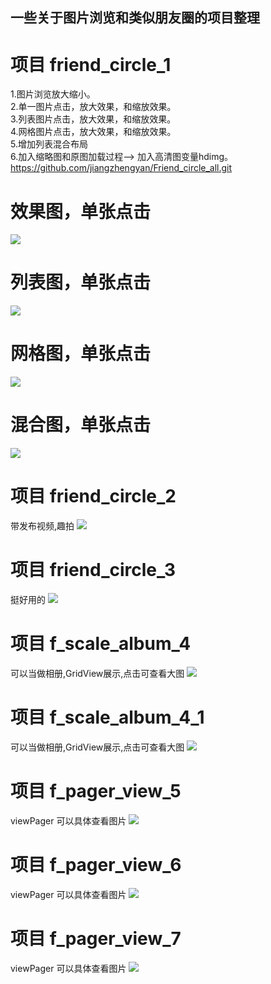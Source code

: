 
## 一些关于图片浏览和类似朋友圈的项目整理

#  项目 friend_circle_1
1.图片浏览放大缩小。<br />
2.单一图片点击，放大效果，和缩放效果。<br />
3.列表图片点击，放大效果，和缩放效果。<br />
4.网格图片点击，放大效果，和缩放效果。<br />
5.增加列表混合布局<br />
6.加入缩略图和原图加载过程--> 加入高清图变量hdimg。
 https://github.com/jiangzhengyan/Friend_circle_all.git
# 效果图，单张点击
![](https://raw.githubusercontent.com/jiangzhengyan/Friend_circle_all/master/SingleShow.gif)
# 列表图，单张点击
![](https://raw.githubusercontent.com/jiangzhengyan/Friend_circle_all/master/ListShow.gif)
# 网格图，单张点击
![](https://raw.githubusercontent.com/jiangzhengyan/Friend_circle_all/master/GridShow.gif)
# 混合图，单张点击
![](https://raw.githubusercontent.com/jiangzhengyan/Friend_circle_all/master/MixShow.gif)
#  项目 friend_circle_2
带发布视频,趣拍
![](https://raw.githubusercontent.com/jiangzhengyan/Friend_circle_all/master/friend_circle_2.png)

# 项目 friend_circle_3
挺好用的
![](https://raw.githubusercontent.com/jiangzhengyan/Friend_circle_all/master/friend_circle_3.png)

# 项目 f_scale_album_4
可以当做相册,GridView展示,点击可查看大图
![](https://raw.githubusercontent.com/jiangzhengyan/Friend_circle_all/master/f_album_4.png)

# 项目 f_scale_album_4_1
可以当做相册,GridView展示,点击可查看大图
![](https://raw.githubusercontent.com/jiangzhengyan/Friend_circle_all/master/f_album_4_1.png)

# 项目 f_pager_view_5
viewPager  可以具体查看图片
![](https://raw.githubusercontent.com/jiangzhengyan/Friend_circle_all/master/f_pager_view_5.png)

# 项目 f_pager_view_6
viewPager  可以具体查看图片
![](https://raw.githubusercontent.com/jiangzhengyan/Friend_circle_all/master/f_pager_view_6.png)

# 项目 f_pager_view_7
viewPager  可以具体查看图片
![](https://raw.githubusercontent.com/jiangzhengyan/Friend_circle_all/master/f_pager_view_7.png)